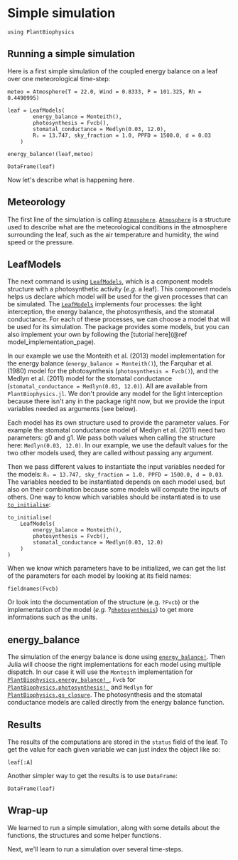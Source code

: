 # Simple simulation

```@setup usepkg
using PlantBiophysics
```

## Running a simple simulation

Here is a first simple simulation of the coupled energy balance on a leaf over one meteorological time-step:

```@example usepkg
meteo = Atmosphere(T = 22.0, Wind = 0.8333, P = 101.325, Rh = 0.4490995)

leaf = LeafModels(
        energy_balance = Monteith(),
        photosynthesis = Fvcb(),
        stomatal_conductance = Medlyn(0.03, 12.0),
        Rₛ = 13.747, sky_fraction = 1.0, PPFD = 1500.0, d = 0.03
    )

energy_balance!(leaf,meteo)

DataFrame(leaf)
```

Now let's describe what is happening here.

## Meteorology

The first line of the simulation is calling [`Atmosphere`](@ref). [`Atmosphere`](@ref) is a structure used to describe what are the meteorological conditions in the atmosphere surrounding the leaf, such as the air temperature and humidity, the wind speed or the pressure.

## LeafModels

The next command is using [`LeafModels`](@ref), which is a component models structure with a photosynthetic activity (*e.g.* a leaf). This component models helps us declare which model will be used for the given processes that can be simulated. The  [`LeafModels`](@ref) implements four processes: the light interception, the energy balance, the photosynthesis, and the stomatal conductance. For each of these processes, we can choose a model that will be used for its simulation. The package provides some models, but you can also implement your own by following the [tutorial here](@ref model_implementation_page).

In our example we use the Monteith et al. (2013) model implementation for the energy balance (`energy_balance = Monteith()`), the Farquhar et al. (1980) model for the photosynthesis (`photosynthesis = Fvcb()`), and the Medlyn et al. (2011) model for the stomatal conductance (`stomatal_conductance = Medlyn(0.03, 12.0)`). All are available from `PlantBiophysics.jl`. We don't provide any model for the light interception because there isn't any in the package right now, but we provide the input variables needed as arguments (see below).

Each model has its own structure used to provide the parameter values. For example the stomatal conductance model of Medlyn et al. (2011) need two parameters: g0 and g1. We pass both values when calling the structure here: `Medlyn(0.03, 12.0)`. In our example, we use the default values for the two other models used, they are called without passing any argument.

Then we pass different values to instantiate the input variables needed for the models: `Rₛ = 13.747, sky_fraction = 1.0, PPFD = 1500.0, d = 0.03`. The variables needed to be instantiated depends on each model used, but also on their combination because some models will compute the inputs of others. One way to know which variables should be instantiated is to use [`to_initialise`](@ref):

```@example usepkg
to_initialise(
    LeafModels(
        energy_balance = Monteith(),
        photosynthesis = Fvcb(),
        stomatal_conductance = Medlyn(0.03, 12.0)
    )
)
```

When we know which parameters have to be initialized, we can get the list of the parameters for each model by looking at its field names:

```@example usepkg
fieldnames(Fvcb)
```

Or look into the documentation of the structure (e.g. `?Fvcb`) or the implementation of the model (*e.g.* ?[`photosynthesis`](@ref)) to get more informations such as the units.

## energy_balance

The simulation of the energy balance is done using [`energy_balance!`](@ref). Then Julia will choose the right implementations for each model using multiple dispatch. In our case it will use the `Monteith` implementation for [`PlantBiophysics.energy_balance!_`](@ref), `Fvcb` for [`PlantBiophysics.photosynthesis!_`](@ref) and `Medlyn` for [`PlantBiophysics.gs_closure`](@ref). The photosynthesis and the stomatal conductance models are called directly from the energy balance function.

## Results

The results of the computations are stored in the `status` field of the leaf. To get the value for each given variable we can just index the object like so:

```@example usepkg
leaf[:A]
```

Another simpler way to get the results is to use `DataFrame`:

```@example usepkg
DataFrame(leaf)
```

## Wrap-up

We learned to run a simple simulation, along with some details about the functions, the structures and some helper functions.

Next, we'll learn to run a simulation over several time-steps.
